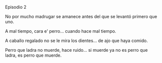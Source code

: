 Episodio 2

No por mucho madrugar se amanece antes del que se levantó primero que uno.

A mal tiempo, cara e' perro... cuando hace mal tiempo.

A caballo regalado no se le mira los dientes... de ajo que haya comido.

Perro que ladra no muerde, hace ruido... si muerde ya no es perro que ladra, es perro que muerde.

